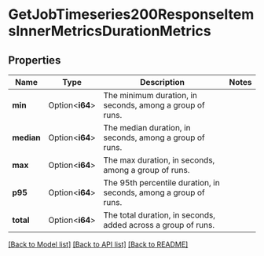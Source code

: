 # GetJobTimeseries200ResponseItemsInnerMetricsDurationMetrics

## Properties

Name | Type | Description | Notes
------------ | ------------- | ------------- | -------------
**min** | Option<**i64**> | The minimum duration, in seconds, among a group of runs. | 
**median** | Option<**i64**> | The median duration, in seconds, among a group of runs. | 
**max** | Option<**i64**> | The max duration, in seconds, among a group of runs. | 
**p95** | Option<**i64**> | The 95th percentile duration, in seconds, among a group of runs. | 
**total** | Option<**i64**> | The total duration, in seconds, added across a group of runs. | 

[[Back to Model list]](../README.md#documentation-for-models) [[Back to API list]](../README.md#documentation-for-api-endpoints) [[Back to README]](../README.md)



